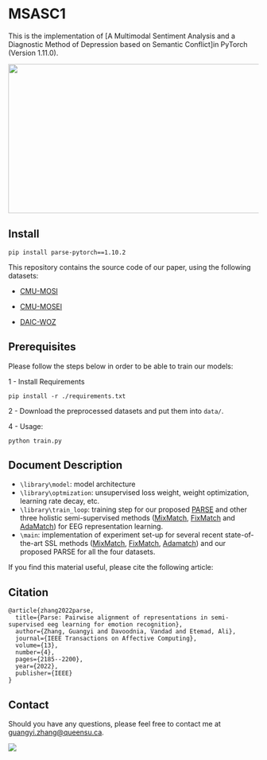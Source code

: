 # MSASC1
This is the implementation of [A Multimodal Sentiment Analysis and a Diagnostic Method of Depression based on Semantic Conflict]in PyTorch (Version 1.11.0).

<p align="center">
  <img 
    width="700"
    height="300"
    src="/architecture.jpg"
  >
</p>

## Install

```
pip install parse-pytorch==1.10.2
```

This repository contains the source code of our paper, using the following datasets:


- [CMU-MOSI](https://bcmi.sjtu.edu.cn/home/seed/seed.html)

- [CMU-MOSEI](https://dcapswoz.ict.usc.edu/)

- [DAIC-WOZ](https://dcapswoz.ict.usc.edu/)


## Prerequisites
Please follow the steps below in order to be able to train our models:

1 - Install Requirements

```
pip install -r ./requirements.txt
```

2 - Download the preprocessed datasets and put them into `data/`.

 

4 -  Usage:
```
python train.py
```

 ## Document Description
 
- `\library\model`: model architecture 
- `\library\optmization`:  unsupervised loss weight, weight optimization, learning rate decay, etc. 
- `\library\train_loop`:  training step for our proposed [PARSE](./library/train_loop.py#L279-L391) and other three holistic semi-supervised methods ([MixMatch](./library/train_loop.py#L26-L98), [FixMatch](./library/train_loop.py#L105-L140) and [AdaMatch](./library/train_loop.py#L148-L271)) for EEG representation learning.
- `\main`: implementation of experiment set-up for several recent state-of-the-art SSL methods ([MixMatch](https://papers.nips.cc/paper/2019/file/1cd138d0499a68f4bb72bee04bbec2d7-Paper.pdf), [FixMatch](https://proceedings.neurips.cc//paper/2020/file/06964dce9addb1c5cb5d6e3d9838f733-Paper.pdf), [Adamatch](https://openreview.net/pdf?id=Q5uh1Nvv5dm)) and our proposed PARSE for all the four datasets. 
 


If you find this material useful, please cite the following article:

## Citation
```
@article{zhang2022parse,
  title={Parse: Pairwise alignment of representations in semi-supervised eeg learning for emotion recognition},
  author={Zhang, Guangyi and Davoodnia, Vandad and Etemad, Ali},
  journal={IEEE Transactions on Affective Computing},
  volume={13},
  number={4},
  pages={2185--2200},
  year={2022},
  publisher={IEEE}
}
```




## Contact
Should you have any questions, please feel free to contact me at [guangyi.zhang@queensu.ca](mailto:guangyi.zhang@queensu.ca).

<a href="https://hits.seeyoufarm.com"><img src="https://hits.seeyoufarm.com/api/count/incr/badge.svg?url=https%3A%2F%2Fgithub.com%2Fguangyizhangbci%2FPARSE&count_bg=%2379C83D&title_bg=%23555555&icon=&icon_color=%23E7E7E7&title=hits&edge_flat=false"/></a>
